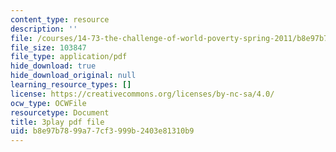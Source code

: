 ```yaml
---
content_type: resource
description: ''
file: /courses/14-73-the-challenge-of-world-poverty-spring-2011/b8e97b7899a77cf3999b2403e81310b9_FQZN92nEC0Q.pdf
file_size: 103847
file_type: application/pdf
hide_download: true
hide_download_original: null
learning_resource_types: []
license: https://creativecommons.org/licenses/by-nc-sa/4.0/
ocw_type: OCWFile
resourcetype: Document
title: 3play pdf file
uid: b8e97b78-99a7-7cf3-999b-2403e81310b9
---
```

